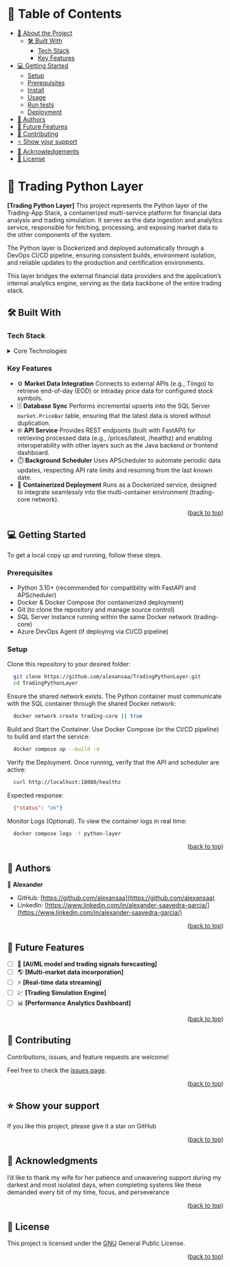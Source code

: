 <a name="readme-top"></a>

# 📗 Table of Contents

- [📖 About the Project](#about-project)
  - [🛠 Built With](#built-with)
    - [Tech Stack](#tech-stack)
    - [Key Features](#key-features)
- [💻 Getting Started](#getting-started)
  - [Setup](#setup)
  - [Prerequisites](#prerequisites)
  - [Install](#install)
  - [Usage](#usage)
  - [Run tests](#run-tests)
  - [Deployment](#deployment)
- [👥 Authors](#authors)
- [🔭 Future Features](#future-features)
- [🤝 Contributing](#contributing)
- [⭐️ Show your support](#support)
- [🙏 Acknowledgements](#acknowledgements)
- [📝 License](#license)

# 📖 Trading Python Layer <a name="about-project"></a>

**[Trading Python Layer]**
This project represents the Python layer of the Trading-App Stack, a containerized multi-service platform for financial data analysis and trading simulation. It serves as the data ingestion and analytics service, responsible for fetching, processing, and exposing market data to the other components of the system.

The Python layer is Dockerized and deployed automatically through a DevOps CI/CD pipeline, ensuring consistent builds, environment isolation, and reliable updates to the production and certification environments.

This layer bridges the external financial data providers and the application’s internal analytics engine, serving as the data backbone of the entire trading stack.

## 🛠 Built With <a name="built-with"></a>

### Tech Stack <a name="tech-stack"></a>

<details>
  <summary>Core Technologies</summary>
  <ul>
    <li><a href="https://www.python.org/">Python</a></li>
    <li><a href="https://fastapi.tiangolo.com/">FastApi</a></li>
    <li><a href="https://www.docker.com/">Docker</a></li>
    <li><a href="https://azure.microsoft.com/es-es/products/devops">Azure DevOps</a></li>
  </ul>
</details>

### Key Features <a name="key-features"></a>

- ⚙️ **Market Data Integration** Connects to external APIs (e.g., Tiingo) to retrieve end-of-day (EOD) or intraday price data for configured stock symbols.
- 🗄️ **Database Sync** Performs incremental upserts into the SQL Server `market.PriceBar` table, ensuring that the latest data is stored without duplication.
- 🌐 **API Service** Provides REST endpoints (built with FastAPI) for retrieving processed data (e.g., /prices/latest, /healthz) and enabling interoperability with other layers such as the Java backend or frontend dashboard.
- ⏱️ **Background Scheduler** Uses APScheduler to automate periodic data updates, respecting API rate limits and resuming from the last known date.
- 🐳 **Containerized Deployment** Runs as a Dockerized service, designed to integrate seamlessly into the multi-container environment (trading-core network).

<p align="right">(<a href="#readme-top">back to top</a>)</p>

## 💻 Getting Started <a name="getting-started"></a>

To get a local copy up and running, follow these steps.

### Prerequisites

- Python 3.10+ (recommended for compatibility with FastAPI and APScheduler)
- Docker & Docker Compose (for containerized deployment)
- Git (to clone the repository and manage source control)
- SQL Server instance running within the same Docker network (trading-core)
- Azure DevOps Agent (if deploying via CI/CD pipeline)

### Setup

Clone this repository to your desired folder:

```sh
  git clone https://github.com/alexansaa/TradingPythonLayer.git
  cd TradingPythonLayer
```
Ensure the shared network exists. The Python container must communicate with the SQL container through the shared Docker network:

```sh
  docker network create trading-core || true
```
Build and Start the Container. Use Docker Compose (or the CI/CD pipeline) to build and start the service:

```sh
  docker compose up --build -d
```
Verify the Deployment. Once running, verify that the API and scheduler are active:

```sh
  curl http://localhost:18080/healthz
```
Expected response:

```json
  {"status": "ok"}
```
Monitor Logs (Optional). To view the container logs in real time:

```sh
  docker compose logs -f python-layer
```

<p align="right">(<a href="#readme-top">back to top</a>)</p>

<!-- AUTHORS -->

## 👥 Authors <a name="authors"></a>

👤 **Alexander**

- GitHub: [https://github.com/alexansaa](https://github.com/alexansaa)
- LinkedIn: [https://www.linkedin.com/in/alexander-saavedra-garcia/](https://www.linkedin.com/in/alexander-saavedra-garcia/)

<p align="right">(<a href="#readme-top">back to top</a>)</p>

<!-- FUTURE FEATURES -->

## 🔭 Future Features <a name="future-features"></a>

- [ ] 🧠 **[AI/ML model and trading signals forecasting]**
- [ ] 🌎 **[Multi-market data incorporation]**
- [ ] ⚡ **[Real-time data streaming]**
- [ ] 💹 **[Trading Simulation Engine]**
- [ ] 📊 **[Performance Analytics Dashboard]**

<p align="right">(<a href="#readme-top">back to top</a>)</p>

<!-- CONTRIBUTING -->

## 🤝 Contributing <a name="contributing"></a>

Contributions, issues, and feature requests are welcome!

Feel free to check the [issues page](https://github.com/alexansaa/TradingPythonLayer/issues).

<p align="right">(<a href="#readme-top">back to top</a>)</p>

## ⭐️ Show your support <a name="support"></a>

If you like this project, please give it a star on GitHub

<p align="right">(<a href="#readme-top">back to top</a>)</p>

## 🙏 Acknowledgments <a name="acknowledgements"></a>

I’d like to thank my wife for her patience and unwavering support during my darkest and most isolated days, when completing systems like these demanded every bit of my time, focus, and perseverance

<p align="right">(<a href="#readme-top">back to top</a>)</p>

<!-- LICENSE -->

## 📝 License <a name="license"></a>

This project is licensed under the [GNU](./LICENSE.md) General Public License.

<p align="right">(<a href="#readme-top">back to top</a>)</p>
